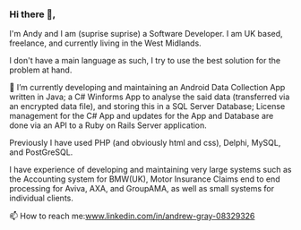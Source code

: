 ### Hi there 👋, 
I'm Andy and I am (suprise suprise) a Software Developer.
I am UK based, freelance, and currently living in the West Midlands.

I don't have a main language as such, I try to use the best solution for the problem at hand.

🔭 I’m currently developing and maintaining an Android Data Collection App written in Java; a C# Winforms App to analyse the said data (transferred via an encrypted data file), and storing this in a SQL Server Database; License management for the C# App and updates for the App and Database are done via an API to a Ruby on Rails Server application.

Previously I have used PHP (and obviously html and css), Delphi, MySQL, and PostGreSQL.

I have experience of developing and maintaining very large systems such as the Accounting system for BMW(UK), Motor Insurance Claims end to end processing for Aviva, AXA, and GroupAMA, as well as small systems for individual clients.

📫 How to reach me:www.linkedin.com/in/andrew-gray-08329326


<!--
**amgray/amgray** is a ✨ _special_ ✨ repository because its `README.md` (this file) appears on your GitHub profile.

Here are some ideas to get you started:

- 🔭 I’m currently working on ...
- 🌱 I’m currently learning ...
- 👯 I’m looking to collaborate on ...
- 🤔 I’m looking for help with ...
- 💬 Ask me about ...
- 📫 How to reach me: ...
- 😄 Pronouns: ...
- ⚡ Fun fact: ...
-->
